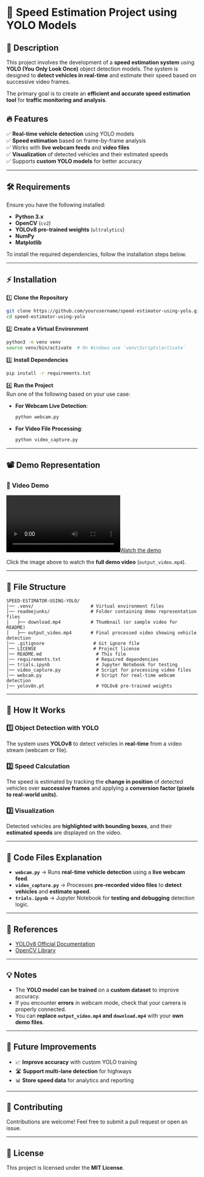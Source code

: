 # 🚗 Speed Estimation Project using YOLO Models  

## 📌 Description  

This project involves the development of a **speed estimation system** using **YOLO (You Only Look Once)** object detection models. The system is designed to **detect vehicles in real-time** and estimate their speed based on successive video frames.  

The primary goal is to create an **efficient and accurate speed estimation tool** for **traffic monitoring and analysis**.  

## 🔥 Features  

✅ **Real-time vehicle detection** using YOLO models  
✅ **Speed estimation** based on frame-by-frame analysis  
✅ Works with **live webcam feeds** and **video files**  
✅ **Visualization** of detected vehicles and their estimated speeds  
✅ Supports **custom YOLO models** for better accuracy  

---

## 🛠️ Requirements  

Ensure you have the following installed:  

- **Python 3.x**  
- **OpenCV** (`cv2`)  
- **YOLOv8 pre-trained weights** (`ultralytics`)  
- **NumPy**  
- **Matplotlib**  

To install the required dependencies, follow the installation steps below.  

---

## ⚡ Installation  

1️⃣ **Clone the Repository**  
```bash
git clone https://github.com/yourusername/speed-estimator-using-yolo.git
cd speed-estimator-using-yolo
```

2️⃣ **Create a Virtual Environment**  
```bash
python3 -m venv venv
source venv/bin/activate  # On Windows use `venv\Scripts\activate`
```

3️⃣ **Install Dependencies**  
```bash
pip install -r requirements.txt
```

4️⃣ **Run the Project**  
Run one of the following based on your use case:

- **For Webcam Live Detection**:  
  ```bash
  python webcam.py
  ```
- **For Video File Processing**:  
  ```bash
  python video_capture.py
  ```

---

## 📽️ Demo Representation  

### 🎥 **Video Demo**  
[![Watch the demo](readmejunks/download.mp4)](readmejunks/output_video.mp4)  

Click the image above to watch the **full demo video** (`output_video.mp4`).  

---

## 📂 File Structure  

```
SPEED-ESTIMATOR-USING-YOLO/
│── .venv/                     # Virtual environment files
│── readmejunks/               # Folder containing demo representation files
│   ├── download.mp4           # Thumbnail (or sample video for README)
│   ├── output_video.mp4       # Final processed video showing vehicle detection
│── .gitignore                  # Git ignore file
│── LICENSE                     # Project license
│── README.md                    # This file
│── requirements.txt             # Required dependencies
│── trials.ipynb                 # Jupyter Notebook for testing
│── video_capture.py             # Script for processing video files
│── webcam.py                    # Script for real-time webcam detection
│── yolov8n.pt                   # YOLOv8 pre-trained weights
```

---

## 📝 How It Works  

### **1️⃣ Object Detection with YOLO**  
The system uses **YOLOv8** to detect vehicles in **real-time** from a video stream (webcam or file).  

### **2️⃣ Speed Calculation**  
The speed is estimated by tracking the **change in position** of detected vehicles over **successive frames** and applying a **conversion factor (pixels to real-world units).**  

### **3️⃣ Visualization**  
Detected vehicles are **highlighted with bounding boxes**, and their **estimated speeds** are displayed on the video.  

---

## 📌 Code Files Explanation  

- **`webcam.py`** → Runs **real-time vehicle detection** using a **live webcam feed**.  
- **`video_capture.py`** → Processes **pre-recorded video files** to **detect vehicles** and **estimate speed**.  
- **`trials.ipynb`** → Jupyter Notebook for **testing and debugging** detection logic.  

---

## 🔗 References  

- [YOLOv8 Official Documentation](https://docs.ultralytics.com)  
- [OpenCV Library](https://opencv.org/)  

---

## 💡 Notes  

- The **YOLO model can be trained** on a **custom dataset** to improve accuracy.  
- If you encounter **errors** in webcam mode, check that your camera is properly connected.  
- You can **replace `output_video.mp4` and `download.mp4`** with your **own demo files**.  

---

## 🚀 Future Improvements  

- 📈 **Improve accuracy** with custom YOLO training  
- 🛣️ **Support multi-lane detection** for highways  
- 📊 **Store speed data** for analytics and reporting  

---

## 🎯 Contributing  

Contributions are welcome! Feel free to submit a pull request or open an issue.  

---

## 📜 License  

This project is licensed under the **MIT License**.  
